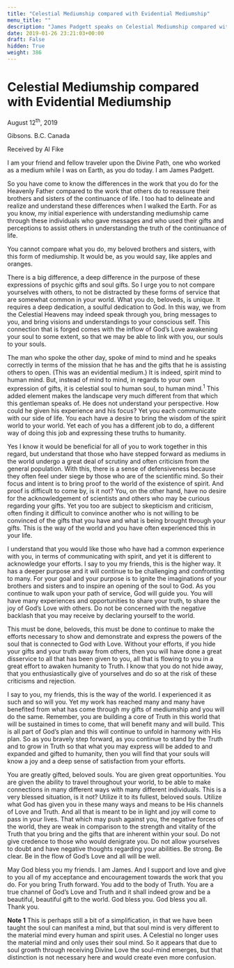 ```yaml
---
title: "Celestial Mediumship compared with Evidential Mediumship"
menu_title: ""
description: "James Padgett speaks on Celestial Mediumship compared with Evidential Mediumship"
date: 2019-01-26 23:21:03+00:00
draft: False
hidden: True
weight: 386
---
```

# Celestial Mediumship compared with Evidential Mediumship

August 12<sup>th</sup>, 2019

Gibsons. B.C. Canada

Received by Al Fike

I am your friend and fellow traveler upon the Divine Path, one who worked as a medium while I was on Earth, as you do today. I am James Padgett.

So you have come to know the differences in the work that you do for the Heavenly Father compared to the work that others do to reassure their brothers and sisters of the continuance of life. I too had to delineate and realize and understand these differences when I walked the Earth. For as you know, my initial experience with understanding mediumship came through these individuals who gave messages and who used their gifts and perceptions to assist others in understanding the truth of the continuance of life.

You cannot compare what you do, my beloved brothers and sisters, with this form of mediumship. It would be, as you would say, like apples and oranges. 

There is a big difference, a deep difference in the purpose of these expressions of psychic gifts and soul gifts. So I urge you to not compare yourselves with others, to not be distracted by these forms of service that are somewhat common in your world. What you do, beloveds, is unique. It requires a deep dedication, a soulful dedication to God. In this way, we from the Celestial Heavens may indeed speak through you, bring messages to you, and bring visions and understandings to your conscious self. This connection that is forged comes with the inflow of God’s Love awakening your soul to some extent, so that we may be able to link with you, our souls to your souls.

The man who spoke the other day, spoke of mind to mind and he speaks correctly in terms of the mission that he has and the gifts that he is assisting others to open. (This was an evidential medium.) It is indeed, spirit mind to human mind. But, instead of mind to mind, in regards to your own expression of gifts, it is celestial soul to human soul, to human mind.<sup>1</sup>  This added element makes the landscape very much different from that which this gentleman speaks of. He does not understand your perspective. How could he given his experience and his focus? Yet you each communicate with our side of life. You each have a desire to bring the wisdom of the spirit world to your world. Yet each of you has a different job to do, a different way of doing this job and expressing these truths to humanity.

Yes I know it would be beneficial for all of you to work together in this regard, but understand that those who have stepped forward as mediums in the world undergo a great deal of scrutiny and often criticism from the general population. With this, there is a sense of defensiveness because they often feel under siege by those who are of the scientific mind. So their focus and intent is to bring proof to the world of the existence of spirit. And proof is difficult to come by, is it not? You, on the other hand, have no desire for the acknowledgement of scientists and others who may be curious regarding your gifts. Yet you too are subject to skepticism and criticism, often finding it difficult to convince another who is not willing to be convinced of the gifts that you have and what is being brought through your gifts. This is the way of the world and you have often experienced this in your life.

I understand that you would like those who have had a common experience with you, in terms of communicating with spirit, and yet it is different to acknowledge your efforts. I say to you my friends, this is the higher way. It has a deeper purpose and it will continue to be challenging and confronting to many. For your goal and your purpose is to ignite the imaginations of your brothers and sisters and to inspire an opening of the soul to God. As you continue to walk upon your path of service, God will guide you. You will have many experiences and opportunities to share your truth, to share the joy of God’s Love with others. Do not be concerned with the negative backlash that you may receive by declaring yourself to the world. 

This must be done, beloveds, this must be done to continue to make the efforts necessary to show and demonstrate and express the powers of the soul that is connected to God with Love. Without your efforts, if you hide your gifts and your truth away from others, then you will have done a great disservice to all that has been given to you, all that is flowing to you in a great effort to awaken humanity to Truth. I know that you do not hide away, that you enthusiastically give of yourselves and do so at the risk of these criticisms and rejection.

I say to you, my friends, this is the way of the world. I experienced it as such and so will you. Yet my work has reached many and many have benefited from what has come through my gifts of mediumship and you will do the same. Remember, you are building a core of Truth in this world that will be sustained in times to come, that will benefit many and will build. This is all part of God’s plan and this will continue to unfold in harmony with His plan. So as you bravely step forward, as you continue to stand by the Truth and to grow in Truth so that what you may express will be added to and expanded and gifted to humanity, then you will find that your souls will know a joy and a deep sense of satisfaction from your efforts.

You are greatly gifted, beloved souls. You are given great opportunities. You are given the ability to travel throughout your world, to be able to make connections in many different ways with many different individuals. This is a very blessed situation, is it not? Utilize it to its fullest, beloved souls. Utilize what God has given you in these many ways and means to be His channels of Love and Truth. And all that is meant to be in light and joy will come to pass in your lives. That which may push against you, the negative forces of the world, they are weak in comparison to the strength and vitality of the Truth that you bring and the gifts that are inherent within your soul. Do not give credence to those who would denigrate you. Do not allow yourselves to doubt and have negative thoughts regarding your abilities. Be strong. Be clear. Be in the flow of God’s Love and all will be well.

May God bless you my friends. I am James. And I support and love and give to you all of my acceptance and encouragement towards the work that you do. For you bring Truth forward. You add to the body of Truth. You are a true channel of God’s Love and Truth and it shall indeed grow and be a beautiful, beautiful gift to the world. God bless you. God bless you all. Thank you.

**Note 1** This is perhaps still a bit of a simplification, in that we have been taught the soul can manifest a mind, but that soul mind is very different to the material mind every human and spirit uses. A Celestial no longer uses the material mind and only uses their soul mind. So it appears that due to soul growth through receiving Divine Love the soul-mind emerges, but that distinction is not necessary here and would create even more confusion.